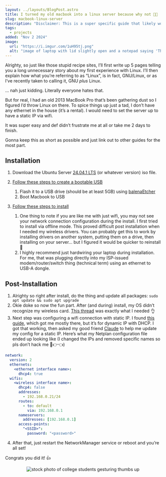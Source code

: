 ```yaml
---
layout: ../layouts/BlogPost.astro
title: I turned my old macbook into a linux server because why not 🍎🐧
slug: macbook-linux-server
description: "Disclaimer: This is a super specific guide that likely won’t apply to many people at all"
tags:
  - projects
added: "Nov 2 2024"
image:
  url: "https://i.imgur.com/1uH95tj.png"
  alt: "image of laptop with lid slightly open and a notepad saying 'This is a server! (yes, really) DO NOT CLOSE LID!!'"
---
```


Alrighty, so just like those stupid recipe sites, I’ll first write up 5 pages telling you a long unnecessary story about my first experience with Linux. I’ll then explain how what you’re referring to as “Linux”, is in fact, GNU/Linux, or as I’ve recently taken to calling it, GNU _plus_ Linux.

… nah just kidding. Literally everyone hates that.

But for real, I had an old 2013 MacBook Pro that’s been gathering dust so I figured I’d throw Linux on there. To spice things up just a tad, I don’t have any ethernet in the house (it’s a rental). I would need to set the server up to have a static IP via wifi.

It was super easy and def didn’t frustrate me at all or take me 2 days to finish.

Gonna keep this as short as possible and just link out to other guides for the most part.

## Installation

1. Download the Ubuntu Server [24.04.1 LTS](https://ubuntu.com/download/server) (or whatever version) iso file.
2. [Follow these steps to create a bootable USB](https://ubuntu.com/tutorials/create-a-usb-stick-on-macos#1-overview)

   1. Flash it to a USB drive (should be at least 5GB) using [balenaEtcher](https://etcher.balena.io/)
   2. Boot Macbook to USB

3. [Follow these steps to install](https://ubuntu.com/tutorials/install-ubuntu-server#1-overview)

   1. One thing to note if you are like me with just wifi, you may not see your network connection configuration during the install. I first tried to install via offline mode. This proved difficult post installation when I needed my wireless drivers. You can probably get this to work by installing drivers on another system, putting them on a drive, then installing on your server… but I figured it would be quicker to reinstall 🤷
   2. I highly recommend just hardwiring your laptop during installation. For me, that was plugging directly into my ISP-issued modem/router/switch thing (technical term) using an ethernet to USB-A dongle.

## Post-Installation

1. Alrighty so right after install, do the thing and update all packages: `sudo apt update && sudo apt upgrade`
2. Okie doke so now the fun part. After (and during) install, my OS didn’t recognize my wireless card. [This thread](https://askubuntu.com/questions/55868/installing-broadcom-wireless-drivers) was exactly what I needed 👌
3. Next step was configuring a wifi connection with static IP. I found [this guide](https://linuxconfig.org/ubuntu-20-04-connect-to-wifi-from-command-line), which got me mostly there, but it’s for dynamic IP with DHCP. I got that working, then asked my good friend [Claude](https://claude.ai/new) to help me update my config for a static IP. Here’s what my Netplan configuration file ended up looking like (I changed the IPs and removed specific names so pls don’t hack me 🥺👉👈)

```yaml
network:
  version: 2
  ethernets:
    <ethernet interface name>:
      dhcp4: true
  wifis:
    <wireless interface name>:
      dhcp4: false
      addresses:
        - 192.168.0.21/24
      routes:
        - to: default
          via: 192.168.0.1
      nameservers:
        addresses: [192.168.0.1]
      access-points:
        "<SSID>":
          password: "<password>"
```

4. After that, just restart the NetworkManager service or reboot and you’re all set!

Congrats you did it! 👍

<div style="text-align: center;">
    <img src="https://st3.depositphotos.com/3367263/16340/i/950/depositphotos_163403244-stock-photo-college-students-gesturing-thumbs-up.jpg" alt="stock photo of college students gesturing thumbs up" />
</div>
